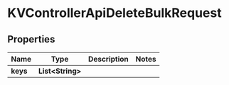 

# KVControllerApiDeleteBulkRequest


## Properties

| Name | Type | Description | Notes |
|------------ | ------------- | ------------- | -------------|
|**keys** | **List&lt;String&gt;** |  |  |



